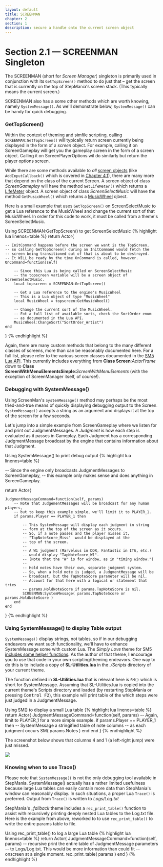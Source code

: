 ```yaml
---
layout: default
title: SCREENMAN
chapter: 2
section: 1
description: secure a handle onto the current screen object
---
```


# Section 2.1 &mdash; SCREENMAN Singleton

The SCREENMAN (short for *Screen Manager*) singleton is primarily used in conjunction with its `GetTopScreen()` method to do just that – get the screen that is currently on the top of StepMania's screen stack.  (This typically means the current screen.)

SCREENMAN also has a some other methods which are worth knowing, namely `SystemMessage()`.   As we'll demonstrate below, `SystemMessage()`  can be handy for quick debugging.

### GetTopScreen()

Within the context of theming and simfile scripting, calling `SCREENMAN:GetTopScreen()` will typically return screen currently being displayed in the form of a *screen* object.
 For example, calling it on ScreenGameplay will get you the gameplay screen in the form of a screen object.  Calling it on ScreenPlayerOptions wil do similarly but return the player options screen.

While there are some methods available to *all* <a href="{{site.baseurl}}/API/Lua.xml#Screen">screen objects</a> (like `AddInputCallback()` which is covered in <a href="{{site.baseurl}}/Examples/Arbitrary-Input.html">Chapter 4.1</a>), there are many more that depend on the class of the current Screen.  A screen object of class *ScreenGameplay* will have the method `GetLifeMeter()` which returns a <a href="{{ site.baseurl }}/API/Lua.xml#LifeMeter">LifeMeter</a> object.  A screen object of class *ScreenSelectMusic* will have the method `GetMusicWheel()` which returns a <a href="{{ site.baseurl }}/API/Lua.xml#MusicWheel">MusicWheel</a> ojbect.

Here is a small example that uses `GetTopScreen()` on ScreenSelectMusic to get a Lua reference to the MusicWheel and change the current sort of that MusicWheel.  In order for this code to work, it must be called from a theme's ScreenSelectMusic.

<span class="CodeExample-Title">Using SCREENMAN:GetTopScreen() to get ScreenSelectMusic</span>
{% highlight lua linenos=table %}
return Actor{

	-- InitCommand happens before the screen we want is the TopScreen,
	-- so calling GetTopScreen() during an InitCommand would fetch the
	-- screen being transitioned out of that is about to be destroyed.
	-- It WILL be ready by the time OnCommand is called, however.
	OnCommand=function(self)

		-- Since this Lua is being called on ScreenSelectMusic
		-- the topscreen variable will be a screen object of ScreenSelectMusic.
		local topscreen = SCREENMAN:GetTopScreen()

		-- Get a Lua reference to the engine's MusicWheel
		-- This is a Lua object of type "MusicWheel"
		local MusicWheel = topscreen:GetMusicWheel()

		-- Change the current sort of the MusicWheel.
		-- Fot a full list of available sorts, check the SortOrder enum
		-- as documented in the Lua API.
		MusicWheel:ChangeSort("SortOrder_Artist")
	end
}
{% endhighlight %}

Again, there are many custom methods that belong to the many different classes of screens, more than can be reasonably documented here.  For a full list, please refer to the various screen classes documented in the <a href="{{ site.baseurl }}/API/Lua.xml">SM5 Lua API</a>.  This currently includes everything from **Class Screen**:*ActorFrame* down to **Class ScreenWithMenuElementsSimple**:*ScreenWithMenuElements* (with the exception of ScreenManager itself, of course!).

### Debugging with SystemMessage()

Using ScreenMan's `SystemMessage()` method may perhaps be the most tried-and-true means of quickly displaying debugging output to the Screen.  `SystemMessage()` accepts a string as an argument and displays it at the top of the screen for a few seconds.

Let's jump into a simple example from ScreenGameplay where we listen for and print out JudgmentMessages.  A *Judgment* is how each step is evaluated as it passes in Gameplay.  Each Judgment has a corresponding JudgmentMessage broadcast by the engine that contains information about that Judgment.

<span class="CodeExample-Title">Using SystemMessage() to print debug output</span>
{% highlight lua linenos=table %}

-- Since the engine only broadcasts JudgmentMessages to ScreenGameplay,
-- this example only makes sense and does anything in ScreenGameplay.

return Actor{

	JudgmentMessageCommand=function(self, params)
		-- Note that JudgementMessages will be broadcast for any human players,
		-- but to keep this example simple, we'll limit it to PLAYER_1.
		if params.Player == PLAYER_1 then

			-- This SystemMessage will display each judgment in string
			-- form at the top of the screen as it occurs.
			-- So, if a note passes and the player misses it,
			-- "TapNoteScore_Miss"  would be displayed at the
			-- top of the screen.
			--
			-- A W1 judgment (Marvelous in DDR, Fantastic in ITG, etc.)
			-- would display "TapNoteScore_W1".
			-- (Note that the "W" is for window, as in "timing window.")
			--
			-- Hold notes have their own, separate judgment system.
			-- So, when a hold note is judged, a JudgmentMessage will be
			-- broadcast, but the TapNoteScore parameter will be nil.
			-- Account for that here with a logical or statement that tries
			-- params.HoldNoteScore if params.TapNoteScore is nil.
			SCREENMAN:SystemMessage( params.TapNoteScore or params.HoldNoteScore )
		end
	end
}
{% endhighlight %}

### Using SystemMessage() to display Table output

`SystemMessage()` display strings, not tables, so if in our debugging endeavors we want such functionality, we'll have to enhance SystemMessage some with custom Lua.  The *Simply Love* theme for SM5 <a href="https://github.com/dguzek/Simply-Love-SM5/blob/master/Scripts/SL-Utilities.lua#L51-L72">includes some helper functions</a>.  As the author of that theme, I encourage you to use that code in your own scripting/theming endeavors.  One way to do this is to include a copy of **SL-Utilities.lua** in the *./Scripts* directory of your current theme.

The function defined in **SL-Utilities.lua** that is relevant here is `SM()`  which is short for SystemMessage.  Assuming that SL-Utilities.lua is copied into the current theme's Scripts directory and loaded (by restarting StepMania or pressing <kbd>Control F2</kbd>), this example will print table of the which steps were just judged in a JudgmentMessage.

<span class="CodeExample-Title">Using SM() to display a small Lua table</span>
{% highlight lua linenos=table %}
return Actor{
	JudgmentMessageCommand=function(self, params)
		-- Again, limit to  PLAYER_1 for a more simple example.
		if params.Player == PLAYER_1 then
			-- SystemMessage a stringified table of note columns
			-- as each judgment occurs
			SM( params.Notes )
		end
	end
}
{% endhighlight %}

The screenshot below shows that columns 4 and 1 (a left-right jump) were just missed.

<img src="{{ site.baseurl }}/images/using-SM-to-debug-table.png">

### Knowing when to use Trace()

 Please note that `SystemMessage()` is not the only debugging tool available in StepMania.  SystemMessage() actually has a rather limited usefulness because large Lua tables can easily contain more data than StepMania's window can reasonably display.  In such situations, a proper Lua `Trace()` is preferred.  Output from `Trace()` is written to *Logs/Log.txt*

 StepMania's *_fallback* theme includes a  `rec_print_table()` function to assist with recursively printing deeply nested Lua tables to the Log.txt file.  Here is the example from above, reworked to to use `rec_print_table()` to write the entire params table to file.

 <span class="CodeExample-Title">Using rec_print_table() to log a large Lua table</span>
 {% highlight lua linenos=table %}
 return Actor{
 	JudgmentMessageCommand=function(self, params)
		-- recursive print the entire table of JudgmentMessage parameters
		-- to Logs/Log.txt.  This would be more information than could fit
		-- onscreen at a single moment.
		rec_print_table( params )
	end
 }
 {% endhighlight %}
